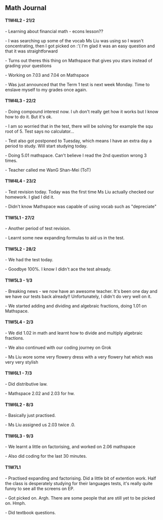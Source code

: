 <body>
  <h2>
  Math Journal
  </h2>
  <h4>T1W4L2 - 21/2</h4>
  <p>- Learning about financial math - econs lesson??</p>
  <p>- I was searching up some of the vocab Ms Liu was using so I wasn't concentrating, then I got picked on :'( I'm glad it was an easy question and that it was straightforward</p>
  <p>- Turns out theres this thing on Mathspace that gives you stars instead of grading your questions</p>
  <p>- Working on 7.03 and 7.04 on Mathspace</p>
  <p>- Was just announced that the Term 1 test is next week Monday. Time to enslave myself to my grades once again.</p>
  <h4>T1W4L3 - 22/2</h4>
  <p>- Doing compound interest now. I uh don't really get how it works but I know how to do it. But it's ok.</p>
  <p>- I am so worried that in the test, there will be solving for example the squ root of 5. Test says no calculator...</p>
  <p>- Test also got postponed to Tuesday, which means I have an extra day a period to study. Will start studying today.</p>
  <p>- Doing 5.01 mathspace. Can't believe I read the 2nd question wrong 3 times.</p>
  <p>- Teacher called me WanG Shan-Mei (ToT)</p>
  <h4>T1W4L4 - 23/2</h4>
  <p>- Test revision today. Today was the first time Ms Liu actually checked our homework. I glad I did it.</p>
  <p>- Didn't know Mathspace was capable of using vocab such as "depreciate"</p>
  <h4>T1W5L1 - 27/2</h4>
  <p>- Another period of test revision.</p>
  <p>- Learnt some new expanding formulas to aid us in the test.</p>
  <h4>T1W5L2 - 28/2</h4>
  <p>- We had the test today.</p>
  <p>- Goodbye 100%. I know I didn't ace the test already.</p>
  <h4>T1W5L3 - 1/3</h4>
  <p>- Breaking news - we now have an awesome teacher. It's been one day and we have our tests back already!! Unfortunately, I didn't do very well on it.</p>
  <p>- We started adding and dividing and algebraic fractions, doing 1.01 on Mathspace.</p>
  <h4>T1W5L4 - 2/3</h4>
  <p>- We did 1.02 in math and learnt how to divide and multiply algebraic fractions.</p>
  <p>- We also continued with our coding journey on Grok</p>
  <p>- Ms Liu wore some very flowery dress with a very flowery hat which was very very stylish</p>
  <h4>T1W6L1 - 7/3</h4>
  <p>- Did distributive law.</p>
  <p>- Mathspace 2.02 and 2.03 for hw.</p>
  <h4>T1W6L2 - 8/3</h4>
  <p>- Basically just practised.</p>
  <p>- Ms Liu assigned us 2.03 twice .0.</p>
  <h4>T1W6L3 - 9/3</h4>
  <p>- We learnt a little on factorising, and worked on 2.06 mathspace</p>
  <p>- Also did coding for the last 30 minutes.</p>
  <h4>T1W7L1</h4>
  <p>- Practised expanding and factorising. Did a little bit of extention work. Half the class is desperately studying for their languages tests, it's really quite funny to see all the screens on EP.</p>
  <p>- Got picked on. Argh. There are some people that are still yet to be picked on. Hmph.</p>
  <p>- Did textbook questions.</p>
</body>